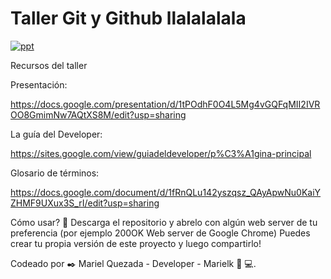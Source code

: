 # Taller Git y Github llalalalala



<a href="https://ibb.co/CMX9S3J"><img src="https://i.ibb.co/Sd1mZ4Q/ppt.png" alt="ppt" border="0"></a>

Recursos del taller 

Presentación: 

https://docs.google.com/presentation/d/1tPOdhF0O4L5Mg4vGQFqMII2IVROO8GmimNw7AQtXS8M/edit?usp=sharing

La guía del Developer:

https://sites.google.com/view/guiadeldeveloper/p%C3%A1gina-principal

Glosario de términos:

https://docs.google.com/document/d/1fRnQLu142yszqsz_QAyApwNu0KaiYZHMF9UXux3S_rI/edit?usp=sharing


Cómo usar? 🔧 
Descarga el repositorio y abrelo con algún web server de tu preferencia (por ejemplo 200OK Web server de Google Chrome) Puedes crear tu propia versión de este proyecto y luego compartirlo!

Codeado por ✒️ Mariel Quezada - Developer - Marielk 👩 💻.
